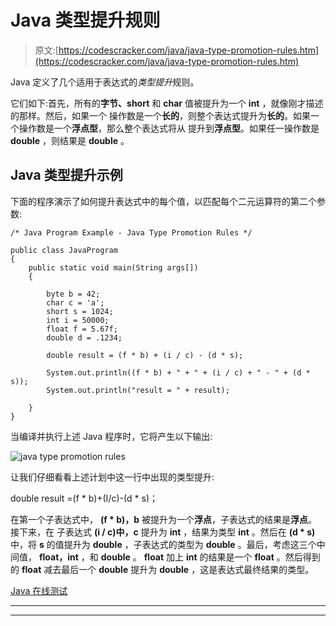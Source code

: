 # Java 类型提升规则

> 原文:[https://codescracker.com/java/java-type-promotion-rules.htm](https://codescracker.com/java/java-type-promotion-rules.htm)

Java 定义了几个适用于表达式的*类型提升*规则。

它们如下:首先，所有的**字节、short** 和 **char** 值被提升为一个 **int** ，就像刚才描述的那样。然后，如果一个 操作数是一个**长的**，则整个表达式提升为**长的**。如果一个操作数是一个**浮点型**，那么整个表达式将从 提升到**浮点型**。如果任一操作数是 **double** ，则结果是 **double** 。

## Java 类型提升示例

下面的程序演示了如何提升表达式中的每个值，以匹配每个二元运算符的第二个参数:

```
/* Java Program Example - Java Type Promotion Rules */

public class JavaProgram
{   
    public static void main(String args[])
    {

        byte b = 42;
        char c = 'a';
        short s = 1024;
        int i = 50000;
        float f = 5.67f;
        double d = .1234;

        double result = (f * b) + (i / c) - (d * s);

        System.out.println((f * b) + " + " + (i / c) + " - " + (d * s));
        System.out.println("result = " + result);

    }
}
```

当编译并执行上述 Java 程序时，它将产生以下输出:

![java type promotion rules](../Images/d3c171a438d753e052a353749a141889.png)

让我们仔细看看上述计划中这一行中出现的类型提升:

double result =(f * b)+(I/c)-(d * s)；

在第一个子表达式中， **(f * b)，b** 被提升为一个**浮点**，子表达式的结果是**浮点**。接下来，在 子表达式 **(i / c)中，c** 提升为 **int** ，结果为类型 **int** 。然后在 **(d * s)** 中，将 **s** 的值提升为 **double** ，子表达式的类型为 **double** 。最后，考虑这三个中间值， **float，int** ，和 **double** 。 **float** 加上 **int** 的结果是一个 **float** 。然后得到的 **float** 减去最后一个 **double** 提升为 **double** ，这是表达式最终结果的类型。

[Java 在线测试](/exam/showtest.php?subid=1)

* * *

* * *